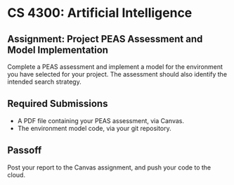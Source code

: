 CS 4300: Artificial Intelligence
===============================================

Assignment: Project PEAS Assessment and Model Implementation
------------------------------------------------------

Complete a PEAS assessment and implement a model for the environment
you have selected for your project. The assessment should also identify
the intended search strategy.


Required Submissions
------------------------

- A PDF file containing your PEAS assessment, via Canvas.
- The environment model code, via your git repository.

Passoff
-------

Post your report to the Canvas assignment, and push your code to the cloud.

